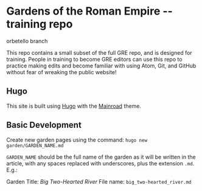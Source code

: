 # Gardens of the Roman Empire -- training repo

orbetello branch

This repo contains a small subset of the full GRE repo, and is designed for training.  People in training to become GRE editors can use this repo to practice making edits and become familiar with using Atom, Git, and GitHub without fear of wreaking the public website!

## Hugo

This site is built using [Hugo](https://gohugo.io) with the [Mainroad](https://themes.gohugo.io/mainroad/) theme.

## Basic Development

Create new garden pages using the command: `hugo new garden/GARDEN_NAME.md`

`GARDEN_NAME` should be the full name of the garden as it will be written in the article, with any spaces replaced with underscores, plus the extension `.md`.
E.g.:

Garden Title: *Big Two-Hearted River*
File name: `big_two-hearted_river.md`
